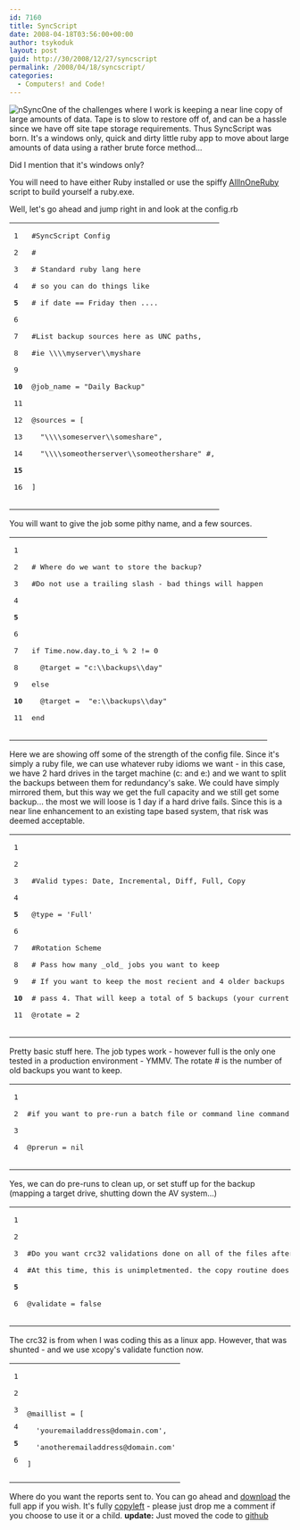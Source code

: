 ```yaml
---
id: 7160
title: SyncScript
date: 2008-04-18T03:56:00+00:00
author: tsykoduk
layout: post
guid: http://30/2008/12/27/syncscript
permalink: /2008/04/18/syncscript/
categories:
  - Computers! and Code!
---
```

<img style="float: left;" alt="nSync" src="https://greg.nokes.name/assets/2008/4/20/images-1_thumbnail.png" />One of the challenges where I work is keeping a near line copy of large amounts of data. Tape is to slow to restore off of, and can be a hassle since we have off site tape storage requirements. Thus SyncScript was born. It's a windows only, quick and dirty little ruby app to move about large amounts of data using a rather brute force method...

<!--more-->
Did I mention that it's windows only?

You will need to have either Ruby installed or use the spiffy <a href="http://www.erikveen.dds.nl/allinoneruby/index.html">AllInOneRuby</a> script to build yourself a ruby.exe.

Well, let's go ahead and jump right in and look at the config.rb

<table class="CodeRay">

<tbody>

<tr>

<td class="line_numbers" title="click to toggle" onclick="with (this.firstChild.style) { display = (display == '') ? 'none' : '' }">

<pre>1<tt>

</tt>2<tt>

</tt>3<tt>

</tt>4<tt>

</tt><strong>5</strong><tt>

</tt>6<tt>

</tt>7<tt>

</tt>8<tt>

</tt>9<tt>

</tt><strong>10</strong><tt>

</tt>11<tt>

</tt>12<tt>

</tt>13<tt>

</tt>14<tt>

</tt><strong>15</strong><tt>

</tt>16<tt>

</tt></pre>

</td>

<td class="code">

<pre><span class="c">#SyncScript Config</span><tt>

</tt><span class="c">#</span><tt>

</tt><span class="c"># Standard ruby lang here</span><tt>

</tt><span class="c"># so you can do things like</span><tt>

</tt><span class="c"># if date == Friday then ....</span><tt>

</tt><tt>

</tt><span class="c">#List backup sources here as UNC paths,</span><tt>

</tt><span class="c">#ie \\\\myserver\\myshare</span><tt>

</tt><tt>

</tt><span class="iv">@job_name</span> = <span class="s"><span class="dl">"</span><span class="k">Daily Backup</span><span class="dl">"</span></span><tt>

</tt><tt>

</tt><span class="iv">@sources</span> = [<tt>

</tt>  <span class="s"><span class="dl">"</span><span class="ch">\\</span><span class="ch">\\</span><span class="k">someserver</span><span class="ch">\\</span><span class="k">someshare</span><span class="dl">"</span></span>,<tt>

</tt>  <span class="s"><span class="dl">"</span><span class="ch">\\</span><span class="ch">\\</span><span class="k">someotherserver</span><span class="ch">\\</span><span class="k">someothershare</span><span class="dl">"</span></span> <span class="c">#,</span><tt>

</tt><tt>

</tt>]<tt>

</tt></pre>

</td>

</tr>

</tbody>

</table>

You will want to give the job some pithy name, and a few sources.

<table class="CodeRay">

<tbody>

<tr>

<td class="line_numbers" title="click to toggle" onclick="with (this.firstChild.style) { display = (display == '') ? 'none' : '' }">

<pre>1<tt>

</tt>2<tt>

</tt>3<tt>

</tt>4<tt>

</tt><strong>5</strong><tt>

</tt>6<tt>

</tt>7<tt>

</tt>8<tt>

</tt>9<tt>

</tt><strong>10</strong><tt>

</tt>11<tt>

</tt></pre>

</td>

<td class="code">

<pre><tt>

</tt><span class="c"># Where do we want to store the backup?</span><tt>

</tt><span class="c">#Do not use a trailing slash - bad things will happen</span><tt>

</tt><tt>

</tt><tt>

</tt><tt>

</tt><span class="r">if</span> <span class="co">Time</span>.now.day.to_i % <span class="i">2</span> != <span class="i">0</span><tt>

</tt>  <span class="iv">@target</span> = <span class="s"><span class="dl">"</span><span class="k">c:</span><span class="ch">\\</span><span class="k">backups</span><span class="ch">\\</span><span class="k">day</span><span class="dl">"</span></span><tt>

</tt><span class="r">else</span><tt>

</tt>  <span class="iv">@target</span> =  <span class="s"><span class="dl">"</span><span class="k">e:</span><span class="ch">\\</span><span class="k">backups</span><span class="ch">\\</span><span class="k">day</span><span class="dl">"</span></span><tt>

</tt><span class="r">end</span><tt>

</tt></pre>

</td>

</tr>

</tbody>

</table>

Here we are showing off some of the strength of the config file. Since it's simply a ruby file, we can use whatever ruby idioms we want - in this case, we have 2 hard drives in the target machine (c: and e:) and we want to split the backups between them for redundancy's sake. We could have simply mirrored them, but this way we get the full capacity and we still get some backup... the most we will loose is 1 day if a hard drive fails. Since this is a near line enhancement to an existing tape based system, that risk was deemed acceptable.

<table class="CodeRay">

<tbody>

<tr>

<td class="line_numbers" title="click to toggle" onclick="with (this.firstChild.style) { display = (display == '') ? 'none' : '' }">

<pre>1<tt>

</tt>2<tt>

</tt>3<tt>

</tt>4<tt>

</tt><strong>5</strong><tt>

</tt>6<tt>

</tt>7<tt>

</tt>8<tt>

</tt>9<tt>

</tt><strong>10</strong><tt>

</tt>11<tt>

</tt></pre>

</td>

<td class="code">

<pre><tt>

</tt><tt>

</tt><span class="c">#Valid types: Date, Incremental, Diff, Full, Copy</span><tt>

</tt><tt>

</tt><span class="iv">@type</span> = <span class="s"><span class="dl">'</span><span class="k">Full</span><span class="dl">'</span></span><tt>

</tt><tt>

</tt><span class="c">#Rotation Scheme</span><tt>

</tt><span class="c"># Pass how many _old_ jobs you want to keep</span><tt>

</tt><span class="c"># If you want to keep the most recient and 4 older backups</span><tt>

</tt><span class="c"># pass 4. That will keep a total of 5 backups (your current and 4 old)</span><tt>

</tt><span class="iv">@rotate</span> = <span class="i">2</span><tt>

</tt></pre>

</td>

</tr>

</tbody>

</table>

Pretty basic stuff here. The job types work - however full is the only one tested in a production environment - <span class="caps">YMMV</span>. The rotate # is the number of old backups you want to keep.

<table class="CodeRay">

<tbody>

<tr>

<td class="line_numbers" title="click to toggle" onclick="with (this.firstChild.style) { display = (display == '') ? 'none' : '' }">

<pre>1<tt>

</tt>2<tt>

</tt>3<tt>

</tt>4<tt>

</tt></pre>

</td>

<td class="code">

<pre>  <tt>

</tt><span class="c">#if you want to pre-run a batch file or command line command, put it here</span><tt>

</tt><tt>

</tt><span class="iv">@prerun</span> = <span class="pc">nil</span><tt>

</tt></pre>

</td>

</tr>

</tbody>

</table>

Yes, we can do pre-runs to clean up, or set stuff up for the backup (mapping a target drive, shutting down the AV system...)

<table class="CodeRay">

<tbody>

<tr>

<td class="line_numbers" title="click to toggle" onclick="with (this.firstChild.style) { display = (display == '') ? 'none' : '' }">

<pre>1<tt>

</tt>2<tt>

</tt>3<tt>

</tt>4<tt>

</tt><strong>5</strong><tt>

</tt>6<tt>

</tt></pre>

</td>

<td class="code">

<pre><tt>

</tt><tt>

</tt><span class="c">#Do you want crc32 validations done on all of the files after the run</span><tt>

</tt><span class="c">#At this time, this is unimpletmented. the copy routine does a validation as it runs.</span><tt>

</tt><tt>

</tt><span class="iv">@validate</span> = <span class="pc">false</span><tt>

</tt></pre>

</td>

</tr>

</tbody>

</table>

The crc32 is from when I was coding this as a linux app. However, that was shunted - and we use xcopy's validate function now.

<table class="CodeRay">

<tbody>

<tr>

<td class="line_numbers" title="click to toggle" onclick="with (this.firstChild.style) { display = (display == '') ? 'none' : '' }">

<pre>1<tt>

</tt>2<tt>

</tt>3<tt>

</tt>4<tt>

</tt><strong>5</strong><tt>

</tt>6<tt>

</tt></pre>

</td>

<td class="code">

<pre><tt>

</tt><tt>

</tt><span class="iv">@maillist</span> = [<tt>

</tt>  <span class="s"><span class="dl">'</span><span class="k">youremailaddress@domain.com</span><span class="dl">'</span></span>,<tt>

</tt>  <span class="s"><span class="dl">'</span><span class="k">anotheremailaddress@domain.com</span><span class="dl">'</span></span><tt>

</tt>]</pre>

</td>

</tr>

</tbody>

</table>

Where do you want the reports sent to.
You can go ahead and <a href="https://greg.nokes.name/assets/2008/4/18/SyncScript.zip">download</a> the full app if you wish. It's fully <a href="http://en.wikipedia.org/wiki/Copyleft">copyleft</a> - please just drop me a comment if you choose to use it or a child.
<strong>update:</strong> Just moved the code to <a href="https://github.com/tsykoduk/sync_script">github</a>